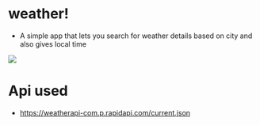 # weather!
- A simple app that lets you search for weather details based on city and also gives local time

<img src="https://github.com/candl3b0x/weather/assets/98771722/67e4ab93-7f9d-468f-84b7-a66c53967d10"/>


# Api used
- https://weatherapi-com.p.rapidapi.com/current.json
